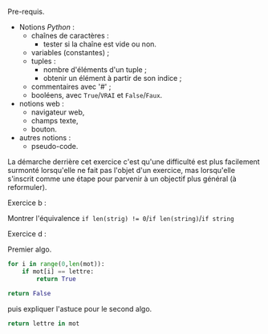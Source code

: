 

Pre-requis.

- Notions *Python* :
  - chaînes de caractères :
    - tester si la chaîne est vide ou non.
  - variables (constantes) ;
  - tuples :
    - nombre d'éléments d'un tuple ;
    - obtenir un élément à partir de son indice ;
  - commentaires avec '#' ;
  - booléens, avec `True`/`VRAI` et `False`/`Faux`.
- notions web :
  - navigateur web,
  - champs texte,
  - bouton.
- autres notions :
  - pseudo-code.

La démarche derrière cet exercice c'est qu'une difficulté est plus facilement surmonté lorsqu'elle ne fait pas l'objet d'un exercice, mas lorsqu'elle s'inscrit comme une étape pour parvenir à un objectif plus général (à reformuler).

Exercice b :

Montrer l'équivalence `if len(strig) != 0`/`if len(string)`/`if string`

Exercice d :

Premier algo.


```python
for i in range(0,len(mot)):
    if mot[i] == lettre:
        return True

return False
```

puis expliquer l'astuce pour le second algo.

```python
return lettre in mot
```
